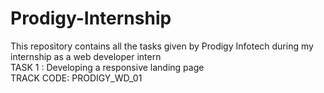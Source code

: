 # Prodigy-Internship
This repository contains all the tasks given by Prodigy Infotech during my internship as a web developer intern <br>
TASK 1 : Developing a responsive landing page <br>
TRACK CODE: PRODIGY_WD_01 <BR>
